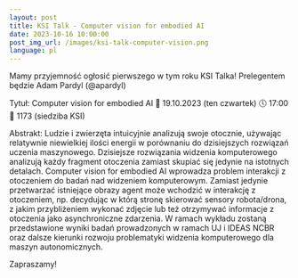 ```yaml
---
layout:	post
title: KSI Talk - Computer vision for embodied AI
date: 2023-10-16 10:00:00
post_img_url: /images/ksi-talk-computer-vision.png
language: pl
---
```

Mamy przyjemność ogłosić pierwszego w tym roku KSI Talka!
Prelegentem będzie Adam Pardyl (@apardyl)

Tytuł: Computer vision for embodied AI
📅 19.10.2023 (ten czwartek)
🕔 17:00
📌 1173 (siedziba KSI)

Abstrakt:
Ludzie i zwierzęta intuicyjnie analizują swoje otocznie, używając relatywnie niewielkiej ilości energii w porównaniu do dzisiejszych rozwiązań uczenia maszynowego. Dzisiejsze rozwiązania widzenia komputerowego analizują każdy fragment otoczenia zamiast skupiać się jedynie na istotnych detalach. Computer vision for embodied AI wprowadza problem interakcji z otoczeniem do badań nad widzeniem komputerowym. Zamiast jedynie przetwarzać istniejące obrazy agent może wchodzić w interakcję z otoczeniem, np. decydując w którą stronę skierować sensory robota/drona, z jakim przybliżeniem wykonać zdjęcie lub też otrzymywać informacje z otoczenia jako asynchroniczne zdarzenia. W ramach wykładu zostaną przedstawione wyniki badań prowadzonych w ramach UJ i IDEAS NCBR oraz dalsze kierunki rozwoju problematyki widzenia komputerowego dla maszyn autonomicznych.

Zapraszamy!
